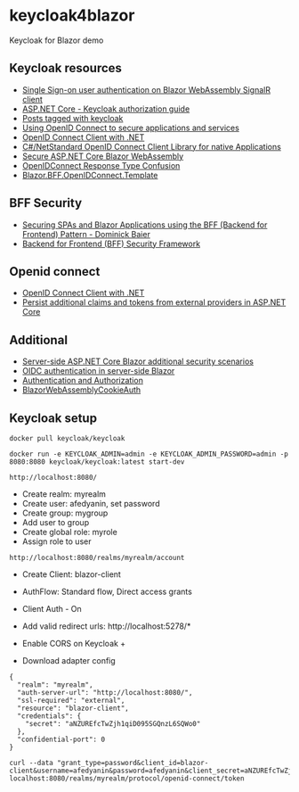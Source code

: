 # keycloak4blazor

Keycloak for Blazor demo

## Keycloak resources

- [Single Sign-on user authentication on Blazor WebAssembly SignalR client](https://scientificprogrammer.net/2022/08/12/single-sign-on-user-authentication-on-blazor-webassembly-signalr-client/)
- [ASP.NET Core - Keycloak authorization guide](https://github.com/tuxiem/AspNetCore-keycloak/tree/master)
- [Posts tagged with keycloak](https://nikiforovall.github.io/tags.html#keycloak-ref)
- [Using OpenID Connect to secure applications and services](https://www.keycloak.org/docs/latest/securing_apps/#_oidc)
- [OpenID Connect Client with .NET](https://curity.io/resources/learn/dotnet-openid-connect-website/)
- [C#/NetStandard OpenID Connect Client Library for native Applications](https://github.com/IdentityModel/IdentityModel.OidcClient)
- [Secure ASP.NET Core Blazor WebAssembly](https://learn.microsoft.com/en-us/aspnet/core/blazor/security/webassembly/?view=aspnetcore-7.0)
- [OpenIDConnect Response Type Confusion](https://stackoverflow.com/questions/29275477/openidconnect-response-type-confusion)
- [Blazor.BFF.OpenIDConnect.Template](https://github.com/damienbod/Blazor.BFF.OpenIDConnect.Template)

## BFF Security

- [Securing SPAs and Blazor Applications using the BFF (Backend for Frontend) Pattern - Dominick Baier](https://www.youtube.com/watch?v=hWJuX-8Ur2k)
- [Backend for Frontend (BFF) Security Framework](https://duendesoftware.com/products/bff)

## Openid connect
- [OpenID Connect Client with .NET](https://curity.io/resources/learn/dotnet-openid-connect-website/)
- [Persist additional claims and tokens from external providers in ASP.NET Core](https://learn.microsoft.com/en-us/aspnet/core/security/authentication/social/additional-claims?view=aspnetcore-7.0)


## Additional
- [Server-side ASP.NET Core Blazor additional security scenarios](https://learn.microsoft.com/en-us/aspnet/core/blazor/security/server/additional-scenarios?view=aspnetcore-7.0)
- [OIDC authentication in server-side Blazor](https://stackoverflow.com/questions/64853618/oidc-authentication-in-server-side-blazor)
- [Authentication and Authorization](https://gist.github.com/SteveSandersonMS/175a08dcdccb384a52ba760122cd2eda)
- [BlazorWebAssemblyCookieAuth](https://github.com/berhir/BlazorWebAssemblyCookieAuth)

## Keycloak setup

```
docker pull keycloak/keycloak

docker run -e KEYCLOAK_ADMIN=admin -e KEYCLOAK_ADMIN_PASSWORD=admin -p 8080:8080 keycloak/keycloak:latest start-dev

http://localhost:8080/

```


- Create realm: myrealm
- Create user:  afedyanin, set password
- Create group: mygroup 
- Add user to group
- Create global role: myrole
- Assign role to user

```
http://localhost:8080/realms/myrealm/account
```

- Create Client: blazor-client
- AuthFlow: Standard flow, Direct access grants
- Client Auth - On

- Add valid redirect urls: http://localhost:5278/*
- Enable CORS on Keycloak +
- Download adapter config

```
{
  "realm": "myrealm",
  "auth-server-url": "http://localhost:8080/",
  "ssl-required": "external",
  "resource": "blazor-client",
  "credentials": {
    "secret": "aNZUREfcTwZjh1qiD095SGQnzL6SQWo0"
  },
  "confidential-port": 0
}
```

```
curl --data "grant_type=password&client_id=blazor-client&username=afedyanin&password=afedyanin&client_secret=aNZUREfcTwZjh1qiD095SGQnzL6SQWo0" localhost:8080/realms/myrealm/protocol/openid-connect/token
```



